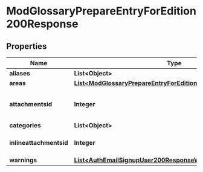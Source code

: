 

# ModGlossaryPrepareEntryForEdition200Response


## Properties

| Name | Type | Description | Notes |
|------------ | ------------- | ------------- | -------------|
|**aliases** | **List&lt;Object&gt;** |  |  |
|**areas** | [**List&lt;ModGlossaryPrepareEntryForEdition200ResponseAreasInner&gt;**](ModGlossaryPrepareEntryForEdition200ResponseAreasInner.md) |  |  |
|**attachmentsid** | **Integer** | Draft item id for the file manager. |  |
|**categories** | **List&lt;Object&gt;** |  |  |
|**inlineattachmentsid** | **Integer** | Draft item id for the text editor. |  |
|**warnings** | [**List&lt;AuthEmailSignupUser200ResponseWarningsInner&gt;**](AuthEmailSignupUser200ResponseWarningsInner.md) |  |  [optional] |



